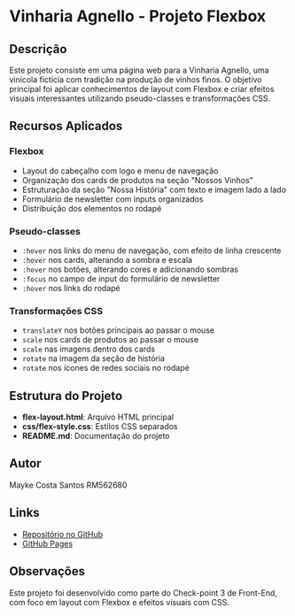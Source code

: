 # Vinharia Agnello - Projeto Flexbox

## Descrição
Este projeto consiste em uma página web para a Vinharia Agnello, uma vinícola fictícia com tradição na produção de vinhos finos. O objetivo principal foi aplicar conhecimentos de layout com Flexbox e criar efeitos visuais interessantes utilizando pseudo-classes e transformações CSS.

## Recursos Aplicados

### Flexbox
- Layout do cabeçalho com logo e menu de navegação
- Organização dos cards de produtos na seção "Nossos Vinhos"
- Estruturação da seção "Nossa História" com texto e imagem lado a lado
- Formulário de newsletter com inputs organizados
- Distribuição dos elementos no rodapé

### Pseudo-classes
- `:hover` nos links do menu de navegação, com efeito de linha crescente
- `:hover` nos cards, alterando a sombra e escala
- `:hover` nos botões, alterando cores e adicionando sombras
- `:focus` no campo de input do formulário de newsletter
- `:hover` nos links do rodapé

### Transformações CSS
- `translateY` nos botões principais ao passar o mouse
- `scale` nos cards de produtos ao passar o mouse
- `scale` nas imagens dentro dos cards
- `rotate` na imagem da seção de história
- `rotate` nos ícones de redes sociais no rodapé

## Estrutura do Projeto
- **flex-layout.html**: Arquivo HTML principal
- **css/flex-style.css**: Estilos CSS separados
- **README.md**: Documentação do projeto

## Autor
Mayke Costa Santos RM562680

## Links
- [Repositório no GitHub](https://github.com/seu-usuario/checkpoint03-flexbox)
- [GitHub Pages](https://seu-usuario.github.io/checkpoint03-flexbox)

## Observações
Este projeto foi desenvolvido como parte do Check-point 3 de Front-End, com foco em layout com Flexbox e efeitos visuais com CSS.